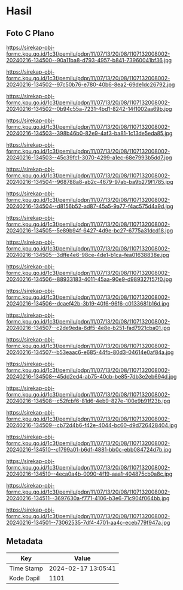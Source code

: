 # Hasil

## Foto C Plano

https://sirekap-obj-formc.kpu.go.id/1c3f/pemilu/pdpr/11/07/13/20/08/1107132008002-20240216-134500--90a11ba8-d793-4957-b841-73960041bf36.jpg

https://sirekap-obj-formc.kpu.go.id/1c3f/pemilu/pdpr/11/07/13/20/08/1107132008002-20240216-134502--97c50b76-e780-40b6-8ea2-69de1dc26792.jpg

https://sirekap-obj-formc.kpu.go.id/1c3f/pemilu/pdpr/11/07/13/20/08/1107132008002-20240216-134502--0b94c55a-7231-4bd1-8242-14f1002aa69b.jpg

https://sirekap-obj-formc.kpu.go.id/1c3f/pemilu/pdpr/11/07/13/20/08/1107132008002-20240216-134503--398b46b0-82e9-4af3-ba81-1c13de5eda85.jpg

https://sirekap-obj-formc.kpu.go.id/1c3f/pemilu/pdpr/11/07/13/20/08/1107132008002-20240216-134503--45c39fc1-3070-4299-a1ec-68e7993b5dd7.jpg

https://sirekap-obj-formc.kpu.go.id/1c3f/pemilu/pdpr/11/07/13/20/08/1107132008002-20240216-134504--968788a8-ab2c-4679-97ab-ba9b279f1785.jpg

https://sirekap-obj-formc.kpu.go.id/1c3f/pemilu/pdpr/11/07/13/20/08/1107132008002-20240216-134504--d8156b52-ad87-45a5-9a77-f4ac575d4a9d.jpg

https://sirekap-obj-formc.kpu.go.id/1c3f/pemilu/pdpr/11/07/13/20/08/1107132008002-20240216-134505--5e89b94f-6427-4d9e-bc27-6775a31dcd18.jpg

https://sirekap-obj-formc.kpu.go.id/1c3f/pemilu/pdpr/11/07/13/20/08/1107132008002-20240216-134505--3dffe4e6-98ce-4de1-b1ca-fea01638838e.jpg

https://sirekap-obj-formc.kpu.go.id/1c3f/pemilu/pdpr/11/07/13/20/08/1107132008002-20240216-134506--88933183-4011-45aa-90e9-d989327f57f0.jpg

https://sirekap-obj-formc.kpu.go.id/1c3f/pemilu/pdpr/11/07/13/20/08/1107132008002-20240216-134506--dcaef42b-3b19-40f6-96f6-c0133681b16d.jpg

https://sirekap-obj-formc.kpu.go.id/1c3f/pemilu/pdpr/11/07/13/20/08/1107132008002-20240216-134507--c2de9eda-6df5-4e8e-b251-fad7921cba01.jpg

https://sirekap-obj-formc.kpu.go.id/1c3f/pemilu/pdpr/11/07/13/20/08/1107132008002-20240216-134507--b53eaac6-e685-44fb-80d3-04614e0af84a.jpg

https://sirekap-obj-formc.kpu.go.id/1c3f/pemilu/pdpr/11/07/13/20/08/1107132008002-20240216-134508--45dd2ed4-ab75-40cb-be85-7db3e2eb694d.jpg

https://sirekap-obj-formc.kpu.go.id/1c3f/pemilu/pdpr/11/07/13/20/08/1107132008002-20240216-134508--c52fcbf6-81d6-4eb9-827e-100e9b91f23b.jpg

https://sirekap-obj-formc.kpu.go.id/1c3f/pemilu/pdpr/11/07/13/20/08/1107132008002-20240216-134509--cb72d4b6-f42e-4044-bc60-d9d726428404.jpg

https://sirekap-obj-formc.kpu.go.id/1c3f/pemilu/pdpr/11/07/13/20/08/1107132008002-20240216-134510--c1799a01-b6df-4881-bb0c-ebb084724d7b.jpg

https://sirekap-obj-formc.kpu.go.id/1c3f/pemilu/pdpr/11/07/13/20/08/1107132008002-20240216-134510--4eca0a4b-0090-4f19-aaa1-404875cb0a8c.jpg

https://sirekap-obj-formc.kpu.go.id/1c3f/pemilu/pdpr/11/07/13/20/08/1107132008002-20240216-134511--3697630a-f771-4106-b3e6-71c904f064bb.jpg

https://sirekap-obj-formc.kpu.go.id/1c3f/pemilu/pdpr/11/07/13/20/08/1107132008002-20240216-134501--73062535-7df4-4701-aa4c-eceb779f947a.jpg


## Metadata

| Key        | Value               |
| ---------- | ------------------- |
| Time Stamp | 2024-02-17 13:05:41 |
| Kode Dapil | 1101                |



